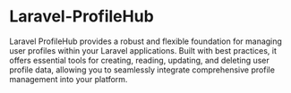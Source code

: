 # Laravel-ProfileHub
Laravel ProfileHub provides a robust and flexible foundation for managing user profiles within your Laravel applications. Built with best practices, it offers essential tools for creating, reading, updating, and deleting user profile data, allowing you to seamlessly integrate comprehensive profile management into your platform.
